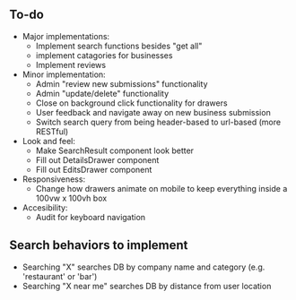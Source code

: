 ## To-do

- Major implementations:
  - Implement search functions besides "get all"
  - implement catagories for businesses
  - Implement reviews
- Minor implementation:
  - Admin "review new submissions" functionality
  - Admin "update/delete" functionality
  - Close on background click functionality for drawers
  - User feedback and navigate away on new business submission
  - Switch search query from being header-based to url-based (more RESTful)
- Look and feel:
  - Make SearchResult component look better
  - Fill out DetailsDrawer component
  - Fill out EditsDrawer component
- Responsiveness:
  - Change how drawers animate on mobile to keep everything inside a 100vw x 100vh box
- Accesibility:
  - Audit for keyboard navigation

## Search behaviors to implement

- Searching "X" searches DB by company name and category (e.g. 'restaurant' or 'bar')
- Searching "X near me" searches DB by distance from user location
